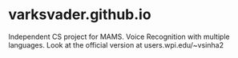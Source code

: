 # varksvader.github.io
Independent CS project for MAMS. Voice Recognition with multiple languages. Look at the official version at users.wpi.edu/~vsinha2
